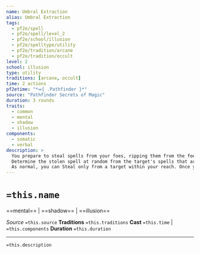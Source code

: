 ```yaml
---
name: Umbral Extraction
alias: Umbral Extraction
tags:
  - pf2e/spell
  - pf2e/spell/level_2
  - pf2e/school/illusion
  - pf2e/spelltype/utility
  - pf2e/tradition/arcane
  - pf2e/tradition/occult
level: 2
school: illusion
type: utility
traditions: [arcane, occult]
time: 2 actions
pf2etime: "*⬺{ .Pathfinder }*"
source: "Pathfinder Secrets of Magic"
duration: 3 rounds
traits:
  - common
  - mental
  - shadow
  - illusion
components:
  - somatic
  - verbal
description: >
  You prepare to steal spells from your foes, ripping them from the foe's shadow to stow them in an ephemeral pocket in the Shadow Plane. You gain a temporary spell slot, which you can fill only by stealing a spell from an enemy spellcaster. During umbral extraction's duration, you can use the Steal action to attempt to take one of the foe's prepared spells or unused spontaneous spell slots instead of an item. You can also make one attempt to Steal as part of Casting umbral extraction. If you succeed at your check to Steal a spell, you deal 1d4 mental damage to the target per level of the spell stolen due to the psychological toll of the spiritual emptiness created by wrenching the spell away, and you place the stolen spell in your temporary spell slot. It gains the shadow trait if cast from this temporary slot.
  Determine the stolen spell at random from the target's spells that are 1 level lower than umbral extraction, or from spells of the same level if you got a critical success. If the target has no spell slots of that level, use the highest level below that in which the target does have a spell slot. (If the target has no eligible spells, you get nothing, but you can continue to attempt to Steal spells for the remaining duration.) If the target is a prepared caster, you randomly steal one of their prepared spells. If the target is a spontaneous caster, you instead steal an unexpended spell slot of the appropriate level and determine the spell at random from all the target's known spells at that level. You can't steal a target's innate spells, focus spells, or cantrips. You know what the spell is as soon as you steal it, and your temporary spell slot becomes a spell slot of the same level as the spell you stole.
  As normal, you can Steal only from a target within your reach. Once you've placed a spell in your temporary spell slot, you can't attempt to Steal more spells. If you succeed at your Thievery check, you must take the spell you stole. Even if you're a spontaneous caster, you can use the temporary spell slot only to cast the stolen spell and you can cast only the stolen spell from your temporary spell slot. When umbral extraction ends, you lose the temporary spell slot and any spell still stored in it. When you cast umbral extraction, any previous casting of umbral extraction currently affecting you ends.
---
```

# `=this.name`
==mental== | ==shadow== | ==illusion==

*Source* `=this.source`
**Traditions** `=this.traditions`
**Cast** `=this.time` | `=this.components`
**Duration** `=this.duration`

***
`=this.description`